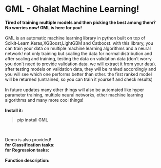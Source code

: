 <h1>GML - Ghalat Machine Learning!</h1>

<b>Tired of training multiple models and then picking the best among them? No worries now! GML is here for you!</b>
<br>
<br>
GML is an automatic machine learning library in python built on top of Scikit-Learn,Keras,XGBoost,LightGBM and Catboost. with this library, you can train your data on multiple machine learning algorithms and a neural network! not only training but scaling the data for normal distribution and after scaling and training, testing the data on validation data (don't worry you don't need to provide validation data. we will extract it from your data). after testing models on validation data, they will be ranked accordingly and you will see which one performs better than other. the first ranked model will be returned (untrained, so you can train it yourself and check results) <br>
  <br>
In future updates many other things will also be automated like hyper parameter training, multiple neural networks, other machine learning algorithms and many more cool things!
<br>
<br>
<b>Install it: </b> <br>
> <b>pip install GML</b>
<br>
<br>
Demo is also provided! <b> <br>
  for Classification tasks: <br>
  for Regression tasks: <br>
<br>
Function description:<br>

